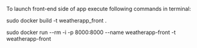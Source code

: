 To launch front-end side of app execute following commands in terminal:

 sudo docker build -t weatherapp_front .

 sudo docker run --rm -i -p 8000:8000 --name weatherapp-front -t weatherapp-front